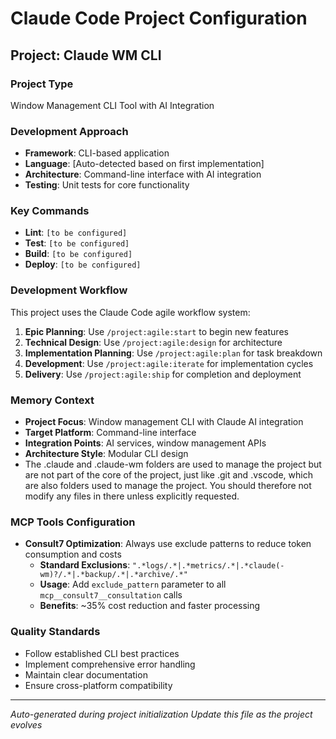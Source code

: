 # Claude Code Project Configuration

## Project: Claude WM CLI

### Project Type
Window Management CLI Tool with AI Integration

### Development Approach
- **Framework**: CLI-based application
- **Language**: [Auto-detected based on first implementation]
- **Architecture**: Command-line interface with AI integration
- **Testing**: Unit tests for core functionality

### Key Commands
- **Lint**: `[to be configured]`
- **Test**: `[to be configured]`
- **Build**: `[to be configured]`
- **Deploy**: `[to be configured]`

### Development Workflow
This project uses the Claude Code agile workflow system:

1. **Epic Planning**: Use `/project:agile:start` to begin new features
2. **Technical Design**: Use `/project:agile:design` for architecture
3. **Implementation Planning**: Use `/project:agile:plan` for task breakdown
4. **Development**: Use `/project:agile:iterate` for implementation cycles
5. **Delivery**: Use `/project:agile:ship` for completion and deployment

### Memory Context
- **Project Focus**: Window management CLI with Claude AI integration
- **Target Platform**: Command-line interface
- **Integration Points**: AI services, window management APIs
- **Architecture Style**: Modular CLI design
- The .claude and .claude-wm folders are used to manage the project but are not part of the core of the project, just like .git and .vscode, which are also folders used to manage the project. You should therefore not modify any files in there unless explicitly requested.

### MCP Tools Configuration
- **Consult7 Optimization**: Always use exclude patterns to reduce token consumption and costs
  - **Standard Exclusions**: `".*logs/.*|.*metrics/.*|.*claude(-wm)?/.*|.*backup/.*|.*archive/.*"`
  - **Usage**: Add `exclude_pattern` parameter to all `mcp__consult7__consultation` calls
  - **Benefits**: ~35% cost reduction and faster processing

### Quality Standards
- Follow established CLI best practices
- Implement comprehensive error handling
- Maintain clear documentation
- Ensure cross-platform compatibility

---

*Auto-generated during project initialization*
*Update this file as the project evolves*